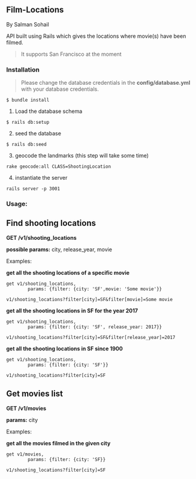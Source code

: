 ## Film-Locations
By Salman Sohail

API built using Rails which gives the locations where movie(s) have been filmed.

> It supports San Francisco at the moment


### Installation

> Please change the database credentials in the **config/database.yml** with your database credentials.

```
$ bundle install
```

1) Load the database schema
```
$ rails db:setup
```


2) seed the database
```
$ rails db:seed
```
3) geocode the landmarks (this step will take some time)
```
rake geocode:all CLASS=ShootingLocation
```
4) instantiate the server
```
rails server -p 3001
```

### Usage:

## Find shooting locations
**GET /v1/shooting_locations**

**possible params:**
city, release_year, movie

Examples:

**get all the shooting locations of a specific movie**
```
get v1/shooting_locations,
		params: {filter: {city: 'SF',movie: 'Some movie'}}

v1/shooting_locations?filter[city]=SF&filter[movie]=Some movie

```

**get all the shooting locations in SF for the year 2017**
```
get v1/shooting_locations,
		params: {filter: {city: 'SF', release_year: 2017}}

v1/shooting_locations?filter[city]=SF&filter[release_year]=2017

```

**get all the shooting locations in SF since 1900**
```
get v1/shooting_locations,
		params: {filter: {city: 'SF'}}

v1/shooting_locations?filter[city]=SF
```


## Get movies list
**GET /v1/movies**

**params:**
city

Examples:

**get all the movies filmed in the given city**
```
get v1/movies,
		params: {filter: {city: 'SF}}

v1/shooting_locations?filter[city]=SF

```
